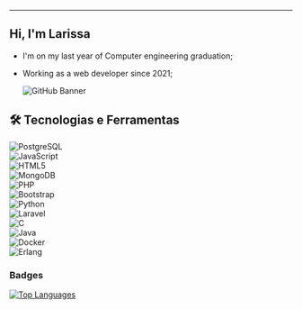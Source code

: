 
-------------
## Hi, I'm Larissa 
- I'm on my last year of Computer engineering graduation;
- Working as a web developer since 2021;

  ![GitHub Banner](https://cloggie.org/pictures/wissewords/maidragon-05.jpg)

## 🛠️ Tecnologias e Ferramentas  
![PostgreSQL](https://img.shields.io/badge/-PostgreSQL-333333?style=flat&logo=postgresql)  
![JavaScript](https://img.shields.io/badge/-JavaScript-333333?style=flat&logo=javascript)  
![HTML5](https://img.shields.io/badge/-HTML5-333333?style=flat&logo=html5)  
![MongoDB](https://img.shields.io/badge/-MongoDB-333333?style=flat&logo=mongodb)  
![PHP](https://img.shields.io/badge/-PHP-333333?style=flat&logo=php)  
![Bootstrap](https://img.shields.io/badge/-Bootstrap-333333?style=flat&logo=bootstrap)  
![Python](https://img.shields.io/badge/-Python-333333?style=flat&logo=python)  
![Laravel](https://img.shields.io/badge/-Laravel-333333?style=flat&logo=laravel)  
![C](https://img.shields.io/badge/-C-333333?style=flat&logo=c)  
![Java](https://img.shields.io/badge/-Java-333333?style=flat&logo=java)  
![Docker](https://img.shields.io/badge/-Docker-333333?style=flat&logo=docker)  
![Erlang](https://img.shields.io/badge/-Erlang-333333?style=flat&logo=erlang)  

### Badges

<a href="https://github.com/larimones" align="left"><img src="https://github-readme-stats.vercel.app/api/top-langs/?username=larimones&langs_count=10&title_color=0891b2&text_color=ffffff&icon_color=0891b2&bg_color=1c1917&hide_border=true&locale=en&custom_title=Top%20%Languages" alt="Top Languages" /></a>
